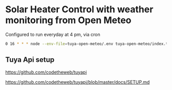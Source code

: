 
# Solar Heater Control with weather monitoring from Open Meteo

Configured to run everyday at 4 pm, via cron
```bash
0 16 * * * node --env-file=tuya-open-meteo/.env tuya-open-meteo/index.ts
```

## Tuya Api setup

https://github.com/codetheweb/tuyapi

https://github.com/codetheweb/tuyapi/blob/master/docs/SETUP.md
